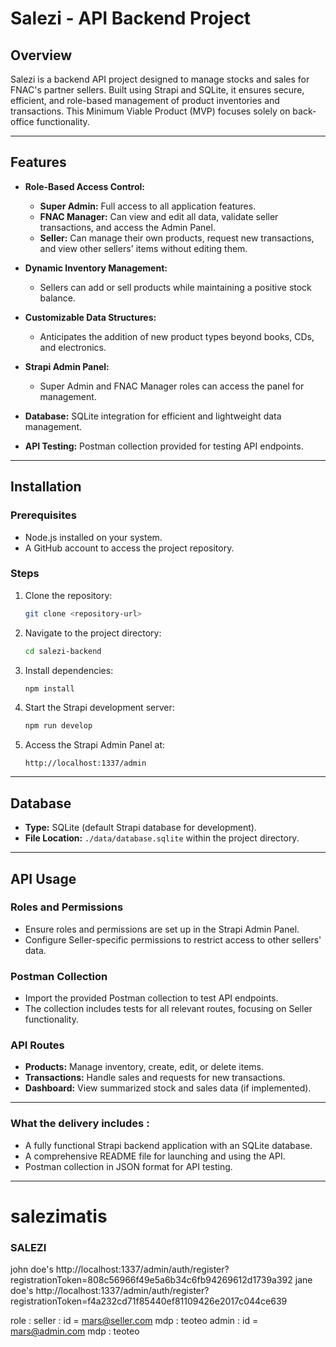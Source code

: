 # Salezi - API Backend Project
 
## Overview
 
Salezi is a backend API project designed to manage stocks and sales for FNAC's partner sellers. Built using Strapi and SQLite, it ensures secure, efficient, and role-based management of product inventories and transactions. This Minimum Viable Product (MVP) focuses solely on back-office functionality.
 
---
 
## Features
 
- **Role-Based Access Control:**
 
  - **Super Admin:** Full access to all application features.
  - **FNAC Manager:** Can view and edit all data, validate seller transactions, and access the Admin Panel.
  - **Seller:** Can manage their own products, request new transactions, and view other sellers' items without editing them.
 
- **Dynamic Inventory Management:**
 
  - Sellers can add or sell products while maintaining a positive stock balance.
 
- **Customizable Data Structures:**
 
  - Anticipates the addition of new product types beyond books, CDs, and electronics.
 
- **Strapi Admin Panel:**
 
  - Super Admin and FNAC Manager roles can access the panel for management.
 
- **Database:** SQLite integration for efficient and lightweight data management.
 
- **API Testing:** Postman collection provided for testing API endpoints.
 
---
 
## Installation
 
### Prerequisites
 
- Node.js installed on your system.
- A GitHub account to access the project repository.
 
### Steps
 
1. Clone the repository:
   ```bash
   git clone <repository-url>
   ```
2. Navigate to the project directory:
   ```bash
   cd salezi-backend
   ```
3. Install dependencies:
   ```bash
   npm install
   ```
4. Start the Strapi development server:
   ```bash
   npm run develop
   ```
5. Access the Strapi Admin Panel at:
   ```
   http://localhost:1337/admin
   ```
 
---
 
## Database
 
- **Type:** SQLite (default Strapi database for development).
- **File Location:** `./data/database.sqlite` within the project directory.
 
---
 
## API Usage
 
### Roles and Permissions
 
- Ensure roles and permissions are set up in the Strapi Admin Panel.
- Configure Seller-specific permissions to restrict access to other sellers' data.
 
### Postman Collection
 
- Import the provided Postman collection to test API endpoints.
- The collection includes tests for all relevant routes, focusing on Seller functionality.
 
### API Routes
 
- **Products:** Manage inventory, create, edit, or delete items.
- **Transactions:** Handle sales and requests for new transactions.
- **Dashboard:** View summarized stock and sales data (if implemented).
 
---
 
### What the delivery includes :
 
- A fully functional Strapi backend application with an SQLite database.
- A comprehensive README file for launching and using the API.
- Postman collection in JSON format for API testing.
 
---
 
 
# salezimatis
### SALEZI
 
john doe's http://localhost:1337/admin/auth/register?registrationToken=808c56966f49e5a6b34c6fb94269612d1739a392
jane doe's http://localhost:1337/admin/auth/register?registrationToken=f4a232cd71f85440ef81109426e2017c044ce639


role : seller : id = mars@seller.com      mdp : teoteo
       admin  : id = mars@admin.com       mdp : teoteo

